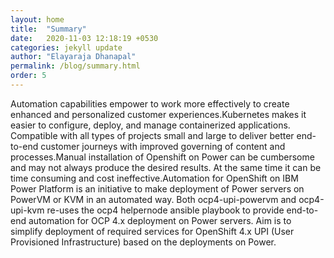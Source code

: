```yaml
---
layout: home
title:  "Summary"
date:   2020-11-03 12:18:19 +0530
categories: jekyll update
author: "Elayaraja Dhanapal"
permalink: /blog/summary.html
order: 5
---
```

Automation capabilities empower to work more effectively to create enhanced and personalized customer experiences.Kubernetes makes it easier to configure, deploy, and manage containerized applications. Compatible with all types of projects small and large to deliver better end-to-end customer journeys with improved governing of content and processes.Manual installation of Openshift on Power can be cumbersome and may not always produce the desired results. At the same time it can be time consuming and cost ineffective.Automation for OpenShift on IBM Power Platform is an initiative to make deployment of Power servers on PowerVM or KVM in an automated way.  Both ocp4-upi-powervm and ocp4-upi-kvm re-uses the ocp4 helpernode ansible playbook to provide end-to-end automation for OCP 4.x deployment on Power servers. Aim is to simplify deployment of required services for OpenShift 4.x UPI (User Provisioned Infrastructure) based on the deployments on Power.
